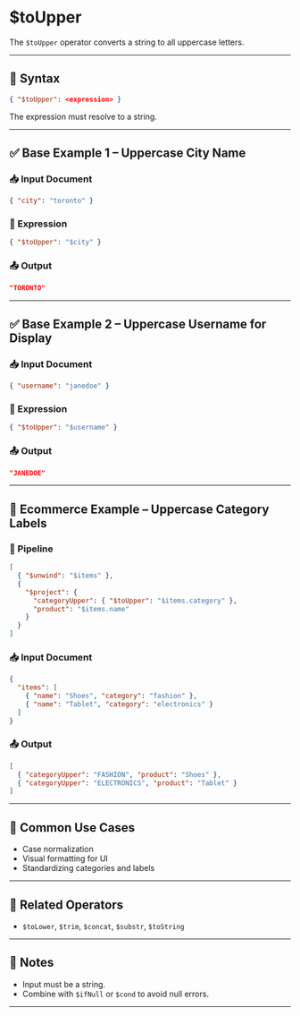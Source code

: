 # $toUpper

The `$toUpper` operator converts a string to all uppercase letters.

---

## 📌 Syntax

```json
{ "$toUpper": <expression> }
```

The expression must resolve to a string.

---

## ✅ Base Example 1 – Uppercase City Name

### 📥 Input Document

```json
{ "city": "toronto" }
```

### 📌 Expression

```json
{ "$toUpper": "$city" }
```

### 📤 Output

```json
"TORONTO"
```

---

## ✅ Base Example 2 – Uppercase Username for Display

### 📥 Input Document

```json
{ "username": "janedoe" }
```

### 📌 Expression

```json
{ "$toUpper": "$username" }
```

### 📤 Output

```json
"JANEDOE"
```

---

## 🧱 Ecommerce Example – Uppercase Category Labels

### 📌 Pipeline

```json
[
  { "$unwind": "$items" },
  {
    "$project": {
      "categoryUpper": { "$toUpper": "$items.category" },
      "product": "$items.name"
    }
  }
]
```

### 📥 Input Document

```json
{
  "items": [
    { "name": "Shoes", "category": "fashion" },
    { "name": "Tablet", "category": "electronics" }
  ]
}
```

### 📤 Output

```json
[
  { "categoryUpper": "FASHION", "product": "Shoes" },
  { "categoryUpper": "ELECTRONICS", "product": "Tablet" }
]
```

---

## 🔧 Common Use Cases

- Case normalization
- Visual formatting for UI
- Standardizing categories and labels

---

## 🔗 Related Operators

- `$toLower`, `$trim`, `$concat`, `$substr`, `$toString`

---

## 🧠 Notes

- Input must be a string.
- Combine with `$ifNull` or `$cond` to avoid null errors.

---
